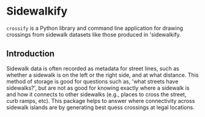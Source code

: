 # Sidewalkify

`crossify` is a Python library and command line application for drawing
crossings from sidewalk datasets like those produced in 'sidewalkify.

## Introduction

Sidewalk data is often recorded as metadata for street lines,
such as whether a sidewalk is on the left or the right side, and at what
distance. This method of storage is good for questions such as, 'what streets
have sidewalks?', but are not as good for knowing exactly where a sidewalk is
and how it connects to other sidewalks (e.g., places to cross the street,
curb ramps, etc). This package helps to answer where connectivity across sidewalk islands are
by generating best quess crossings at legal locations.
